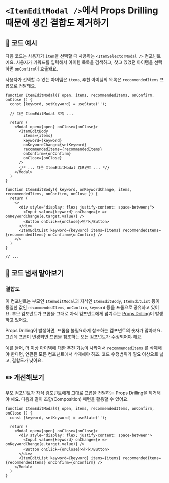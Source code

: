 # `<ItemEditModal />`에서 Props Drilling 때문에 생긴 결합도 제거하기

<div style="margin-top: 16px">
<Badge type="info" text="결합도" />
</div>

## 📝 코드 예시

다음 코드는 사용자가 `item`을 선택할 때 사용하는 `<ItemSelectorModal />` 컴포넌트예요. 
사용자가 키워드를 입력해서 아이템 목록을 검색하고, 찾고 있었던 아이템을 선택하면 `onConfirm`이 호출돼요.

사용자가 선택할 수 있는 아이템은 `items`, 추천 아이템의 목록은 `recommendedItems` 프롭으로 전달돼요.

```tsx
function ItemEditModal({ open, items, recommendedItems, onConfirm, onClose }) {
  const [keyword, setKeyword] = useState('');
  
  // 다른 ItemEditModal 로직 ...

  return (
    <Modal open={open} onClose={onClose}>
      <ItemEditBody 
        items={items}
        keyword={keyword}
        onKeywordChange={setKeyword}
        recommendedItems={recommendedItems}
        onConfirm={onConfirm}
        onClose={onClose}
      />
      {/* ... 다른 ItemEditModal 컴포넌트 ... */}
    </Modal>
  )
}

function ItemEditBody({ keyword, onKeywordChange, items, recommendedItems, onConfirm, onClose }) {
  return (
    <>
      <div style="display: flex; justify-content: space-between;">
        <Input value={keyword} onChange={e => onKeywordChange(e.target.value)} />
        <Button onClick={onClose}>닫기</Button>
      </div>
      <ItemEditList keyword={keyword} items={items} recommendedItems={recommendedItems} onConfirm={onConfirm} />
    </>
  )
}

// ...
```

## 👃 코드 냄새 맡아보기

### 결합도

이 컴포넌트는 부모인 `ItemEditModal`과 자식인 `ItemEditBody`, `ItemEditList` 등이 동일한 값인 `recommendedItems`, `onConfirm`, `keyword` 등을 프롭으로 공유하고 있어요.
부모 컴포넌트가 프롭을 그대로 자식 컴포넌트에게 넘겨주는 [Props Drilling](https://kentcdodds.com/blog/prop-drilling)이 발생하고 있어요.

Props Drilling이 발생하면, 프롭을 불필요하게 참조하는 컴포넌트의 숫자가 많아져요.
그런데 프롭이 변경되면 프롭을 참조하는 모든 컴포넌트가 수정되어야 해요. 

예를 들어, 더 이상 아이템에 대한 추천 기능이 사라져서 `recommendedItems` 를 삭제해야 한다면, 연관된 모든 컴포넌트에서 삭제해야 하죠. 
코드 수정범위가 필요 이상으로 넓고, 결합도가 낮아요.

## ✏️ 개선해보기

부모 컴포넌트가 자식 컴포넌트에게 그대로 프롭을 전달하는 Props Drilling을 제거해야 해요. 다음과 같이 조합(Composition) 패턴을 활용할 수 있어요.

```tsx
function ItemEditModal({ open, items, recommendedItems, onConfirm, onClose }) {
  const [keyword, setKeyword] = useState('');

  return (
    <Modal open={open} onClose={onClose}>
      <div style="display: flex; justify-content: space-between">
        <Input value={keyword} onChange={e => onKeywordChange(e.target.value)} />
        <Button onClick={onClose}>닫기</Button>
      </div>
      <ItemEditList keyword={keyword} items={items} recommendedItems={recommendedItems} onConfirm={onConfirm} />
    </Modal>
  )
}
```
